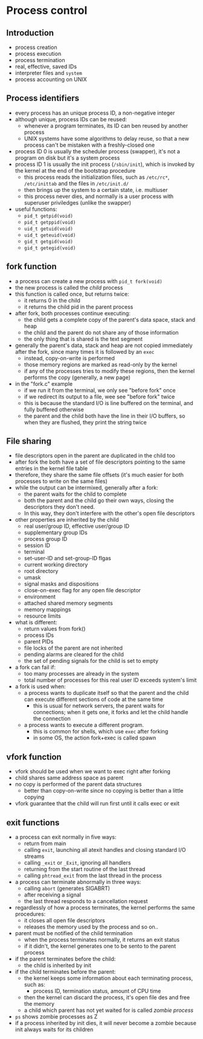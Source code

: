 # Process control

## Introduction

* process creation
* process execution
* process termination
* real, effective, saved IDs
* interpreter files and `system`
* process accounting on UNIX

## Process identifiers

* every process has an unique process ID, a non-negative integer
* although unique, process IDs can be reused:
  * whenever a program terminates, its ID can ben reused by another process
  * UNIX systems have some algorithms to delay reuse, so that a new process can't be mistaken with a freshly-closed one
* process ID 0 is usually the scheduler process (swapper), it's not a program on disk but it's a system process
* process ID 1 is usually the init process (`/sbin/init`), which is invoked by the kernel at the end of the bootstrap procedure
  * this process reads the initialization files, such as `/etc/rc*`, `/etc/inittab` and the files in `/etc/init.d/`
  * then brings up the system to a certain state, i.e. multiuser
  * this process never dies, and normally is a user process with superuser priviledges (unlike the swapper)
* useful functions:
  * `pid_t getpid(void)`
  * `pid_t getppid(void)`
  * `uid_t getuid(void)`
  * `uid_t geteuid(void)`
  * `gid_t getgid(void)`
  * `gid_t getegid(void)`

## fork function

* a process can create a new process with `pid_t fork(void)`
* the new process is called the *child* process
* this function is called once, but returns twice:
  * it returns 0 in the child
  * it returns the child pid in the parent process
* after fork, both processes continue executing:
  * the child gets a complete copy of the parent's data space, stack and heap
  * the child and the parent do not share any of those information
  * the only thing that is shared is the text segment
* generally the parent's data, stack and heap are not copied immediately after the fork, since many times it is followed by an `exec`
  * instead, copy-on-write is performed
  * those memory regions are marked as read-only by the kernel
  * if any of the processes tries to modify these regions, then the kernel performs the copy (generally, a new page)
* in the "fork.c" example
  * if we run it from the terminal, we only see "before fork" once
  * if we redirect its output to a file, wee see "before fork" twice
  * this is because the standard I/O is line buffered on the terminal, and fully buffered otherwise
  * the parent and the child both have the line in their I/O buffers, so when they are flushed, they print the string twice

## File sharing

* file descriptors open in the parent are duplicated in the child too
* after fork the both have a set of file descriptors pointing to the same entries in the kernel file table
* therefore, they share the same file offsets (it's much easier for both processes to write on the same files)
* while the output can be intermixed, generally after a fork:
  * the parent waits for the child to complete
  * both the parent and the child go their own ways, closing the descriptors they don't need.
  * In this way, they don't interfere with the other's open file descriptors
* other properties are inherited by the child
  * real user/group ID, effective user/group ID
  * supplementary group IDs
  * process group ID
  * session ID
  * terminal
  * set-user-ID and set-group-ID flgas
  * current working directory
  * root directory
  * umask
  * signal masks and dispositions
  * close-on-exec flag for any open file descriptor
  * environment
  * attached shared memory segments
  * memory mappings
  * resource limits
* what is different:
  * return values from fork()
  * process IDs
  * parent PIDs
  * file locks of the parent are not inherited
  * pending alarms are cleared for the child
  * the set of pending signals for the child is set to empty
* a fork can fail if:
  * too many processes are already in the system
  * total number of processes for this real user ID exceeds system's limit
* a fork is used when:
  * a process wants to duplicate itself so that the parent and the child can execute different sections of code at the same time
    * this is usual for network servers, the parent waits for connections; when it gets one, it forks and let the child handle the connection
  * a process wants to execute a different program.
    * this is common for shells, which use `exec` after forking
    * in some OS, the action fork+exec is called spawn

## vfork function

* vfork should be used when we want to exec right after forking
* child shares same address space as parent
* no copy is performed of the parent data structures
  * better than copy-on-write since no copying is better than a little copying
* vfork guarantee that the child will run first until it calls exec or exit

## exit functions

* a process can exit normally in five ways:
  * return from main
  * calling `exit`, launching all atexit handles and closing standard I/O streams
  * calling `_exit` or `_Exit`, ignoring all handlers
  * returning from the start routine of the last thread
  * calling `phtread_exit` from the last thread in the process
* a process can terminate abnormally in three ways:
  * calling `abort` (generates SIGABRT)
  * after receiving a signal
  * the last thread responds to a cancellation request
* regardlessly of how a process terminates, the kernel performs the same procedures:
  * it closes all open file descriptors
  * releases the memory used by the process and so on..
* parent must be notified of the child termination
  * when the process terminates normally, it returns an exit status
  * if it didn't, the kernel generates one to be sento to the parent process
* if the parent terminates before the child:
  * the child is inherited by init
* if the child terminates before the parent:
  * the kernel keeps some information about each terminating process, such as:
    * process ID, termination status, amount of CPU time
  * then the kernel can discard the process, it's open file des and free the memory
  * a child which parent has not yet waited for is called *zombie process*
* `ps` shows zombie processes as Z
* if a process inherited by init dies, it will never become a zombie because init always waits for its children


